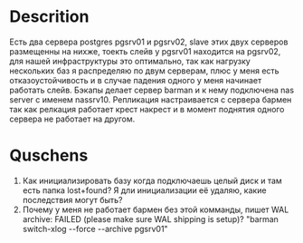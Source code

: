 # Descrition 

Есть два сервера postgres pgsrv01 и pgsrv02, slave этих двух серверов размещенны на нихже, тоекть слейв у pgsrv01 находится на pgsrv02, для нашей инфраструктуры это оптимально, так как нагрузку нескольких баз я распределяю по двум серверам, плюс у меня есть отказоустойчивость и в случае падения одного у меня начинает работать слейв.
Бэкапы делает сервер barman и к нему подключена nas server c именем nassrv10.
Репликация настраивается с сервера бармен так как релкация работает крест накрест и в момент поднятия одного сервера не работает на другом.


# Quschens
1. Как инициализировать базу когда подключаешь целый диск и там есть папка lost+found? Я дли инициализации её удаляю, какие последствия могут быть?
2. Почему у меня не работает бармен без этой комманды, пишет WAL archive: FAILED (please make sure WAL shipping is setup)? "barman switch-xlog --force --archive pgsrv01"
